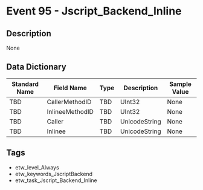 # Event 95 - Jscript_Backend_Inline

## Description
None

## Data Dictionary
|Standard Name|Field Name|Type|Description|Sample Value|
|---|---|---|---|---|
|TBD|CallerMethodID|TBD|UInt32|None|None|
|TBD|InlineeMethodID|TBD|UInt32|None|None|
|TBD|Caller|TBD|UnicodeString|None|None|
|TBD|Inlinee|TBD|UnicodeString|None|None|

## Tags
* etw_level_Always
* etw_keywords_JscriptBackend
* etw_task_Jscript_Backend_Inline